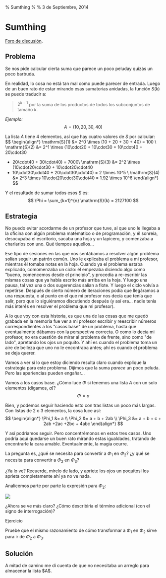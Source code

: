 % Sumthing
%
% 3 de Septiembre, 2014

# Sumthing

[Foro de
discusión](http://redprogramacioncompetitiva.com/forum/viewforum.php?f=756).

## Problema

Se nos pide calcular cierta suma que parece un poco peluda<span n>y quizás un
poco barbuda</span>.

En realidad, lo cosa no está tan mal como puede parecer de entrada. Luego de
un buen rato de estar mirando esas sumatorias anidadas, la función
$S(k)$ se puede traducir a:

> $2^{k-1}$ por la suma de los productos de todos los subconjuntos de tamaño
> $k$.

*Ejemplo:*
$$
A=(10, 20, 30, 40)
$$

La lista $A$ tiene 4 elementos, así que hay cuatro valores de $S$ por
calcular:
$$
\begin{align*}
\mathrm{S}(1) &= 2^0 \times (10 + 20 + 30 + 40) = 100 \\
\mathrm{S}(2) &= 2^1 \times (10\cdot20 + 10\cdot30 + 10\cdot40 + 20\cdot30
+ 20\cdot40 + 30\cdot40) = 7000\\
\mathrm{S}(3) &= 2^2 \times (10\cdot20\cdot30 + 10\cdot20\cdot40
+ 10\cdot30\cdot40 + 20\cdot30\cdot40) = 2 \times 10^5 \\
\mathrm{S}(4) &= 2^3 \times 10\cdot20\cdot30\cdot40 = 1.92 \times 10^6
\end{align*}
$$

Y el resultado de sumar todos esos $S$ es:
$$
\Phi = \sum_{k=1}^{n} \mathrm{S}(k) = 2127100
$$

## Estrategia

No puedo evitar acordarme de un profesor que tuve, al que uno le llegaba a la
oficina con algún problema matématico o de programación, y él sonreía,
desocupaba el escritorio, sacaba una hoja y un lapicero, y comenzaba
a charlarlos con uno. Qué tiempos aquellos...

Ese tipo de sesiones en las que nos sentábamos a resolver algún problema
solían seguir un patrón común. Uno le explicaba el problema a mi profesor,
mientras él tomaba notas en la hoja. Cuando ya el problema estaba explicado,
comomenzaba un ciclo: él empezaba diciendo algo como "bueno, comencemos desde
el principio", y procedía a re-escribir las mismas cosas que ya había escrito
más arriba en la hoja. Y luego una pausa, tal vez una o dos sugerencias salían
a flote. Y luego el ciclo volvía a repetirse. Después de cierto número de
iteraciones podía que llegáramos a una respuesta, o al punto en el que mi
profesor nos decía que tenía que salir, pero que lo siguiéramos discutiendo
después (y así era... nadie tenía más interés en resolver el problema que mi
profesor).

A lo que voy con esta historia, es que una de las cosas que me quedó grabada
en la memoria fue ver a mi profesor escribir y reescribir números
correspondientes a los "casos base" de un problema, hasta que eventualmente
dábamos con la perspectiva correcta. O como lo decía mi profesor, no era
cuestión de mirar al problema de frente, sino como "de lado", apretando los
ojos un poquito. Y ahí es cuando el problema toma un aire de belleza que uno
no le encontraba antes; ahí es cuando el problema se deja querer.

Vamos a ver si lo que estoy diciendo resulta claro cuando explique la
estrategia para este problema. Dijimos que la suma *parece* un poco peluda.
Pero las apariencias pueden engañar...

Vamos a los casos base. ¿Cómo luce $\Phi$ si tenemos una lista $A$ con un solo
elementos (digamos, $a$)?
$$
\Phi = a
$$

Bien, y podemos seguir haciendo esto con tras listas un poco más largas. Con
listas de 2 o 3 elementos, la cosa luce así:
$$
\begin{align*}
\Phi_1 &= a \\
\Phi_2 &= a + b + 2ab \\
\Phi_3 &= a + b + c + 2ab +2ac +2bc + 4abc
\end{align*}
$$

Y así podríamos seguir. Pero concentrémonos en estos tres casos. Uno podría
aquí quedarse un buen rato mirando estas igualdades, tratando de encontrarle
la cara amable. Eventualmente, la magia ocurre.

La pregunta es, ¿qué se necesita para convertir a $\Phi_1$ en $\Phi_2$? ¿y qué
se necesita para convertir a $\Phi_2$ en $\Phi_3$?

¿Ya lo ve? Recuerde, mírelo de lado, y apriete los ojos un
poquito<span n>si los aprieta completamente ahí ya no ve nada</span>.

Analicemos parte por parte la expresión para $\Phi_2$:

![](sumthing01.png)

¿Ahora se ve más claro? ¿Cómo describiría el término adicional (con el signo
de interrogación)?

<div p>
Ejercicio

Pruebe que el mismo razonamiento de cómo transformar a $\Phi_1$ en $\Phi_2$
sirve para ir de $\Phi_2$ a $\Phi_3$.
</div>

## Solución

<div ascii="11710">
A mitad de camino me dí cuenta de que no necesitaba un arreglo para almacenar
la lista $A$.
</div>
